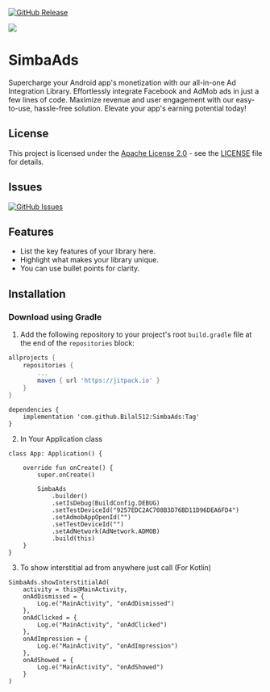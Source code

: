 [![GitHub Release](https://img.shields.io/github/v/release/Bilal512/SimbaAds)](https://github.com/your-username/Bilal512/SimbaAds)

[![](https://jitpack.io/v/Bilal512/SimbaAds.svg)](https://jitpack.io/#Bilal512/SimbaAds)

# SimbaAds

Supercharge your Android app's monetization with our all-in-one Ad Integration Library. Effortlessly
integrate Facebook and AdMob ads in just a few lines of code. Maximize revenue and user engagement
with our easy-to-use, hassle-free solution. Elevate your app's earning potential today!

## License

This project is licensed under the [Apache License 2.0](LICENSE) - see the [LICENSE](LICENSE) file
for details.


## Issues
[![GitHub Issues](https://img.shields.io/github/issues/Bilal512/SimbaAds)](https://github.com/Bilal512/SimbaAds/issues)

## Features

- List the key features of your library here.
- Highlight what makes your library unique.
- You can use bullet points for clarity.

## Installation


### Download using Gradle
1. Add the following repository to your project's root `build.gradle` file at the end of the `repositories` block:
```gradle
allprojects {
	repositories {
		...
		maven { url 'https://jitpack.io' }
	}
}

```
````
dependencies {
    implementation 'com.github.Bilal512:SimbaAds:Tag'
}
````

2. In Your Application class
````
class App: Application() {

    override fun onCreate() {
        super.onCreate()

        SimbaAds
            .builder()
            .setIsDebug(BuildConfig.DEBUG)
            .setTestDeviceId("9257EDC2AC708B3D76BD11D96DEA6FD4")
            .setAdmobAppOpenId("")
            .setTestDeviceId("")
            .setAdNetwork(AdNetwork.ADMOB)
            .build(this)
    }
}
````

3. To show interstitial ad from anywhere just call (For Kotlin)
````
SimbaAds.showInterstitialAd(
    activity = this@MainActivity,
    onAdDismissed = {
        Log.e("MainActivity", "onAdDismissed")
    },
    onAdClicked = {
        Log.e("MainActivity", "onAdClicked")
    },
    onAdImpression = {
        Log.e("MainActivity", "onAdImpression")
    },
    onAdShowed = {
        Log.e("MainActivity", "onAdShowed")
    }
)
````

